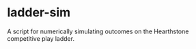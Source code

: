# ladder-sim

A script for numerically simulating outcomes on the Hearthstone competitive play ladder. 